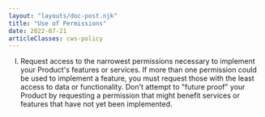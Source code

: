 ```yaml
---
layout: "layouts/doc-post.njk"
title: "Use of Permissions"
date: 2022-07-21
articleClasses: cws-policy
---
```


<!-- Atypical formatting is necessary to enable markdown formatting for LI contents -->
<ol type="I">
<li>

Request access to the narrowest permissions necessary to implement your Product's features or
services. If more than one permission could be used to implement a feature, you must request those
with the least access to data or functionality. Don't attempt to "future proof" your Product by
requesting a permission that might benefit services or features that have not yet been implemented.

</li>
</ol>
